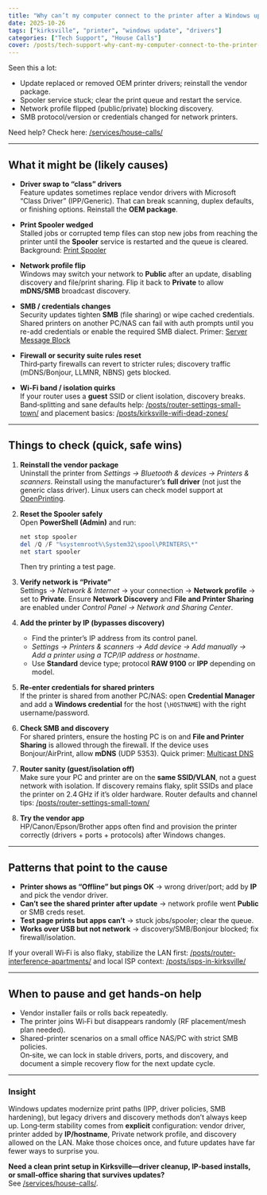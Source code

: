 ```yaml
---
title: "Why can’t my computer connect to the printer after a Windows update?"
date: 2025-10-26
tags: ["kirksville", "printer", "windows update", "drivers"]
categories: ["Tech Support", "House Calls"]
cover: /posts/tech-support-why-cant-my-computer-connect-to-the-printer-after-a-windows-update/images/lego-man-fixing-printer.webp
---
```


Seen this a lot:

- Update replaced or removed OEM printer drivers; reinstall the vendor package.
- Spooler service stuck; clear the print queue and restart the service.
- Network profile flipped (public/private) blocking discovery.
- SMB protocol/version or credentials changed for network printers.

Need help? Check here: [/services/house-calls/](/services/house-calls/)

---

## What it might be (likely causes)

- **Driver swap to “class” drivers**  
  Feature updates sometimes replace vendor drivers with Microsoft “Class Driver” (IPP/Generic). That can break scanning, duplex defaults, or finishing options. Reinstall the **OEM package**.

- **Print Spooler wedged**  
  Stalled jobs or corrupted temp files can stop new jobs from reaching the printer until the **Spooler** service is restarted and the queue is cleared. Background: [Print Spooler](https://learn.microsoft.com/windows/client-management/print/print-spooler-service)

- **Network profile flip**  
  Windows may switch your network to **Public** after an update, disabling discovery and file/print sharing. Flip it back to **Private** to allow **mDNS/SMB** broadcast discovery.

- **SMB / credentials changes**  
  Security updates tighten **SMB** (file sharing) or wipe cached credentials. Shared printers on another PC/NAS can fail with auth prompts until you re-add credentials or enable the required SMB dialect. Primer: [Server Message Block](https://en.wikipedia.org/wiki/Server_Message_Block)

- **Firewall or security suite rules reset**  
  Third‑party firewalls can revert to stricter rules; discovery traffic (mDNS/Bonjour, LLMNR, NBNS) gets blocked.

- **Wi‑Fi band / isolation quirks**  
  If your router uses a **guest** SSID or client isolation, discovery breaks. Band‑splitting and sane defaults help: [/posts/router-settings-small-town/](/posts/router-settings-small-town/) and placement basics: [/posts/kirksville-wifi-dead-zones/](/posts/kirksville-wifi-dead-zones/)

---

## Things to check (quick, safe wins)

1. **Reinstall the vendor package**  
   Uninstall the printer from *Settings → Bluetooth & devices → Printers & scanners*. Reinstall using the manufacturer’s **full driver** (not just the generic class driver). Linux users can check model support at [OpenPrinting](https://www.openprinting.org/printers).

2. **Reset the Spooler safely**  
   Open **PowerShell (Admin)** and run:  
   ```powershell
   net stop spooler
   del /Q /F "%systemroot%\System32\spool\PRINTERS\*"
   net start spooler
   ```
   Then try printing a test page.

3. **Verify network is “Private”**  
   Settings → *Network & Internet* → your connection → **Network profile** → set to **Private**. Ensure **Network Discovery** and **File and Printer Sharing** are enabled under *Control Panel → Network and Sharing Center*.

4. **Add the printer by IP (bypasses discovery)**  
   - Find the printer’s IP address from its control panel.  
   - *Settings → Printers & scanners → Add device → Add manually → Add a printer using a TCP/IP address or hostname*.  
   - Use **Standard** device type; protocol **RAW 9100** or **IPP** depending on model.

5. **Re‑enter credentials for shared printers**  
   If the printer is shared from another PC/NAS: open **Credential Manager** and add a **Windows credential** for the host (`\HOSTNAME`) with the right username/password.

6. **Check SMB and discovery**  
   For shared printers, ensure the hosting PC is on and **File and Printer Sharing** is allowed through the firewall. If the device uses Bonjour/AirPrint, allow **mDNS** (UDP 5353). Quick primer: [Multicast DNS](https://en.wikipedia.org/wiki/Multicast_DNS)

7. **Router sanity (guest/isolation off)**  
   Make sure your PC and printer are on the **same SSID/VLAN**, not a guest network with isolation. If discovery remains flaky, split SSIDs and place the printer on 2.4 GHz if it’s older hardware. Router defaults and channel tips: [/posts/router-settings-small-town/](/posts/router-settings-small-town/)

8. **Try the vendor app**  
   HP/Canon/Epson/Brother apps often find and provision the printer correctly (drivers + ports + protocols) after Windows changes.

---

## Patterns that point to the cause

- **Printer shows as “Offline” but pings OK** → wrong driver/port; add by **IP** and pick the vendor driver.  
- **Can’t see the shared printer after update** → network profile went **Public** or SMB creds reset.  
- **Test page prints but apps can’t** → stuck jobs/spooler; clear the queue.  
- **Works over USB but not network** → discovery/SMB/Bonjour blocked; fix firewall/isolation.

If your overall Wi‑Fi is also flaky, stabilize the LAN first: [/posts/router-interference-apartments/](/posts/router-interference-apartments/) and local ISP context: [/posts/isps-in-kirksville/](/posts/isps-in-kirksville/)

---

## When to pause and get hands‑on help

- Vendor installer fails or rolls back repeatedly.  
- The printer joins Wi‑Fi but disappears randomly (RF placement/mesh plan needed).  
- Shared-printer scenarios on a small office NAS/PC with strict SMB policies.  
On‑site, we can lock in stable drivers, ports, and discovery, and document a simple recovery flow for the next update cycle.

---

### Insight
Windows updates modernize print paths (IPP, driver policies, SMB hardening), but legacy drivers and discovery methods don’t always keep up. Long‑term stability comes from **explicit** configuration: vendor driver, printer added by **IP/hostname**, Private network profile, and discovery allowed on the LAN. Make those choices once, and future updates have far fewer ways to surprise you.

**Need a clean print setup in Kirksville—driver cleanup, IP‑based installs, or small‑office sharing that survives updates?**  
See [/services/house-calls/](/services/house-calls/).
